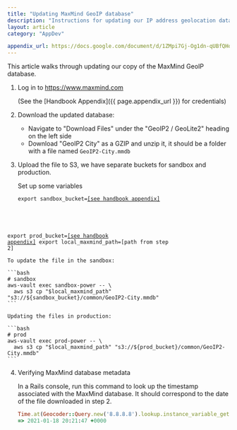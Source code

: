 ```yaml
---
title: "Updating MaxMind GeoIP database"
description: "Instructions for updating our IP address geolocation database"
layout: article
category: "AppDev"

appendix_url: https://docs.google.com/document/d/1ZMpi7Gj-Og1dn-qUBfQHqLc1Im7rUzDmIxKn11DPJzk/edit#heading=h.2dv73pe5frx0
---
```


This article walks through updating our copy of the MaxMind GeoIP database.

1. Log in to <https://www.maxmind.com>

   (See the [Handbook Appendix]({{ page.appendix_url }}) for credentials)

2. Download the updated database:
    - Navigate to "Download Files" under the "GeoIP2 / GeoLite2" heading on the left side
    - Download "GeoIP2 City" as a GZIP and unzip it, it should be a folder with a file named `GeoIP2-City.mmdb`

3. Upload the file to S3, we have separate buckets for sandbox and production.

      Set up some variables
      <pre><code>export sandbox_bucket=<a href="{{ page.appendix_url }}">[see handbook appendix]</a>
export prod_bucket=<a href="{{ page.appendix_url }}">[see handbook appendix]</a>
export local_maxmind_path=[path from step 2]</code></pre>

    To update the file in the sandbox:

    ```bash
    # sandbox
    aws-vault exec sandbox-power -- \
      aws s3 cp "$local_maxmind_path" "s3://${sandbox_bucket}/common/GeoIP2-City.mmdb"
    ```

    Updating the files in production:

    ```bash
    # prod
    aws-vault exec prod-power -- \
      aws s3 cp "$local_maxmind_path" "s3://${prod_bucket}/common/GeoIP2-City.mmdb"
    ```

4. Verifying MaxMind database metadata

    In a Rails console, run this command to look up the timestamp associated with the MaxMind database.
    It should correspond to the date of the file downloaded in step 2.

    ```ruby
    Time.at(Geocoder::Query.new('8.8.8.8').lookup.instance_variable_get(:@mmdb).metadata['build_epoch'])
    => 2021-01-18 20:21:47 +0000
    ```
